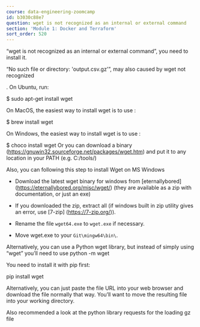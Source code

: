 ```yaml
---
course: data-engineering-zoomcamp
id: b3030c88e7
question: wget is not recognized as an internal or external command
section: 'Module 1: Docker and Terraform'
sort_order: 520
---
```


“wget is not recognized as an internal or external command”, you need to install it.

“​​No such file or directory: 'output.csv.gz'”, may also caused by wget not recognized

. 
On Ubuntu, run:

$ sudo apt-get install wget

On MacOS, the easiest way to install wget is to use :

$ brew install wget

On Windows, the easiest way to install wget is to use :

$ choco install wget
Or you can download a binary (https://gnuwin32.sourceforge.net/packages/wget.htm) and put it to any location in your PATH (e.g. C:/tools/)

Also, you can following this step to install Wget on MS Windows

* Download the latest wget binary for windows from [eternallybored] (https://eternallybored.org/misc/wget/) (they are available as a zip with documentation, or just an exe)

* If you downloaded the zip, extract all (if windows built in zip utility gives an error, use [7-zip] (https://7-zip.org/)).

* Rename the file `wget64.exe` to `wget.exe` if necessary.

* Move wget.exe to your `Git\mingw64\bin\`.

Alternatively, you can use a Python wget library, but instead of simply using “wget” you’ll need to use 
python -m wget

You need to install it with pip first:

pip install wget

Alternatively, you can just paste the file URL into your web browser and download the file normally that way. You’ll want to move the resulting file into your working directory.

Also recommended a look at the python library requests for the loading gz file


